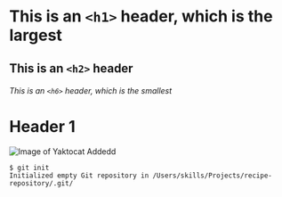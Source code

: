 
# This is an `<h1>` header, which is the largest
## This is an `<h2>` header
###### This is an `<h6>` header, which is the smallest

# Header 1

![Image of Yaktocat Addedd](https://octodex.github.com/images/yaktocat.png)

```
$ git init
Initialized empty Git repository in /Users/skills/Projects/recipe-repository/.git/
```
